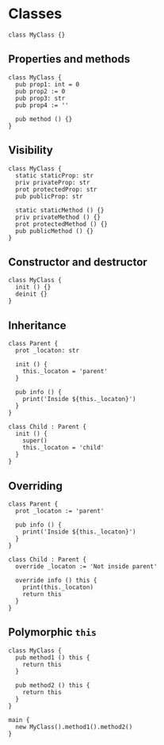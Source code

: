 # Classes
```the
class MyClass {}
```

## Properties and methods
```the
class MyClass {
  pub prop1: int = 0
  pub prop2 := 0
  pub prop3: str
  pub prop4 := ''

  pub method () {}
}
```

## Visibility
```the
class MyClass {
  static staticProp: str
  priv privateProp: str
  prot protectedProp: str
  pub publicProp: str

  static staticMethod () {}
  priv privateMethod () {}
  prot protectedMethod () {}
  pub publicMethod () {}
}
```

## Constructor and destructor
```the
class MyClass {
  init () {}
  deinit {}
}
```

## Inheritance
```the
class Parent {
  prot _locaton: str

  init () {
    this._locaton = 'parent'
  }

  pub info () {
    print('Inside ${this._locaton}')
  }
}

class Child : Parent {
  init () {
    super()
    this._locaton = 'child'
  }
}
```

## Overriding
```the
class Parent {
  prot _locaton := 'parent'

  pub info () {
    print('Inside ${this._locaton}')
  }
}

class Child : Parent {
  override _locaton := 'Not inside parent'

  override info () this {
    print(this._locaton)
    return this
  }
}
```

## Polymorphic `this`
```the
class MyClass {
  pub method1 () this {
    return this
  }

  pub method2 () this {
    return this
  }
}

main {
  new MyClass().method1().method2()
}
```
